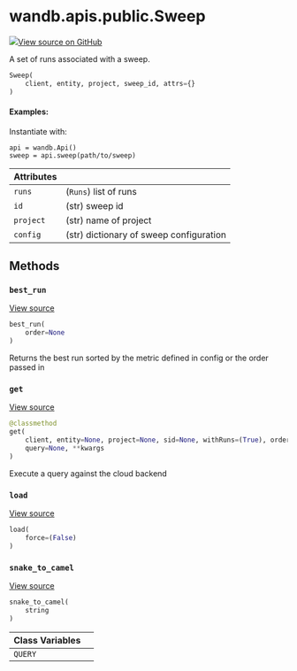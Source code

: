 # wandb.apis.public.Sweep

[![](https://www.tensorflow.org/images/GitHub-Mark-32px.png)View source on GitHub](https://www.github.com/wandb/client/tree/v0.10.33/wandb/apis/public.py#L1410-L1593)

A set of runs associated with a sweep.

```python
Sweep(
    client, entity, project, sweep_id, attrs={}
)
```

#### Examples:

Instantiate with:

```text
api = wandb.Api()
sweep = api.sweep(path/to/sweep)
```

| Attributes |  |
| :--- | :--- |
| `runs` | \(`Runs`\) list of runs |
| `id` | \(str\) sweep id |
| `project` | \(str\) name of project |
| `config` | \(str\) dictionary of sweep configuration |

## Methods

### `best_run` <a id="best_run"></a>

[View source](https://www.github.com/wandb/client/tree/v0.10.33/wandb/apis/public.py#L1501-L1524)

```python
best_run(
    order=None
)
```

Returns the best run sorted by the metric defined in config or the order passed in

### `get` <a id="get"></a>

[View source](https://www.github.com/wandb/client/tree/v0.10.33/wandb/apis/public.py#L1540-L1590)

```python
@classmethod
get(
    client, entity=None, project=None, sid=None, withRuns=(True), order=None,
    query=None, **kwargs
)
```

Execute a query against the cloud backend

### `load` <a id="load"></a>

[View source](https://www.github.com/wandb/client/tree/v0.10.33/wandb/apis/public.py#L1481-L1490)

```python
load(
    force=(False)
)
```

### `snake_to_camel` <a id="snake_to_camel"></a>

[View source](https://www.github.com/wandb/client/tree/v0.10.33/wandb/apis/public.py#L567-L569)

```python
snake_to_camel(
    string
)
```

| Class Variables |  |
| :--- | :--- |
| `QUERY` |  |


